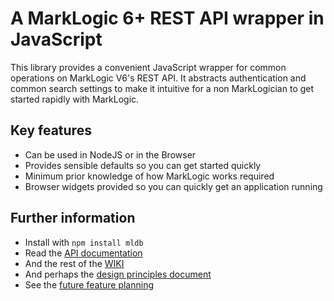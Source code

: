 # A MarkLogic 6+ REST API wrapper in JavaScript

This library provides a convenient JavaScript wrapper for common operations on MarkLogic V6's REST API. It abstracts authentication and common search settings to make it intuitive for a non MarkLogician to get started rapidly with MarkLogic.

## Key features
 - Can be used in NodeJS or in the Browser
 - Provides sensible defaults so you can get started quickly
 - Minimum prior knowledge of how MarkLogic works required
 - Browser widgets provided so you can quickly get an application running

## Further information
 - Install with `npm install mldb`
 - Read the [API documentation](https://github.com/adamfowleruk/mldb/wiki/Api)
 - And the rest of the [WIKI](https://github.com/adamfowleruk/mldb/wiki)
 - And perhaps the [design principles document](https://github.com/adamfowleruk/mldb/wiki/Design)
 - See the [future feature planning](https://github.com/adamfowleruk/mldb)
 